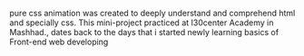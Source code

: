 pure css animation was created to deeply understand and comprehend html and specially css. This mini-project practiced at I30center Academy in Mashhad., dates back to the days that i started newly learning basics of Front-end web developing
